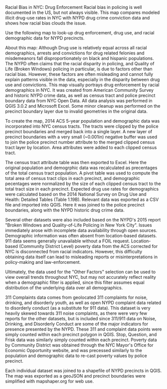 Racial Bias in NYC:
Drug Enforcement
Racial bias in policing is well documented in the US, but not always visible. This map compares modeled illicit drug-use rates in NYC with NYPD drug crime conviction data and shows how racial bias clouds the issue.

Use the following map to look-up drug enforcement, drug use, and racial demographic data for NYPD precincts.

About this map:
Although Drug use is relatively equal across all racial demographics, arrests and convictions for drug related felonies and misdemeanors fall disproportionately on black and hispanic populations. The NYPD often claims that the racial disparity in policing, and Quality of Life (Broken Windows) policing in particular, is due to factors other than racial bias. However, these factors are often misleading and cannot fully explain patterns visible in the data, especially in the disparity between drug use and convictions.
This map visually portrays drug enforcement by racial demographics in NYC. It was created from American Community Survey and historic NYPD crime data, as well as census tract and police precinct boundary data from NYC Open Data. All data analysis was performed in QGIS 3.0.2 and Microsoft Excel. Some minor cleanup was performed on the precinct boundary layer due to invalid geometries in the original data.

To create the map, 2014 ACS 5-year population and demographic data was incorporated into NYC census tracts. The tracts were clipped by the police precinct boundaries and merged back into a single layer. A new layer of precinct boundaries with a very small (~0.001in) negative buffer was used to join the police precinct number attribute to the merged clipped census tract layer by location. Area attributes were added to each clipped census tract.

The census tract attribute table was then exported to Excel. Here the original population and demogrphic data was recalculated as precentages of the total census tract population. A pivot table was used to compute the total area of census tract clips in each precinct, and demographic pecentages were normalized by the size of each clipped census tract to the total tract size in each precinct. Expected drug use rates for demographics were calculated based on the 2014 National Survey on Drug Use and Health: Detailed Tables (Table 1.19B). Relevant data was exported as a CSV file and imported into QGIS. Here it was joined to the police precinct boundaries, along with the NYPD historic drug crime data.

Several other datasets were also included based on the NYPD's 2015 report "Broken Windows and Quality-of-Life Policing in New York City". Issues immediately arose with incomplete data availability through open sources. Demographic information was often absent from location-based datasets. 911 data seems generally unavailable without a FOIL request. Location-based (Community District Level) poverty data from the ACS corrected for NYC is disconnected from racial indicators. However, this difficulty obtaining data itself can lead to misleading reports or misinterpretations in policy-making and law-enforcement.

Ultimately, the data used for the "Other Factors" selection can be used to view overall trends throughout NYC, but may not accurately reflect reality when a demographic filter is applied, since this filter assumes equal distribution of the underlying data over all demographics.

311 Complaints data comes from geolocated 311 complaints for noise, drinking, and disorderly youth, as well as open NYPD complaint data related to disorderly conduct (as a substitute for 911 data). This dataset is very heavily skewed towards 311 noise complaints, as there were very few reports for the other datasets, but is included since 311/911 data on Noise, Drinking, and Disorderly Conduct are some of the major indicators for presence presented by the NYPD. These 311 and complaint data points were simply counted within each precinct polygon in QGIS. Stop, Question, and Frisk data was similarly simply counted within each precinct. Poverty data by Community District was obtained through the NYC Mayor's Office for Economic Opportunity website, and was precessed similarly to the population and demographic data to re-cast poverty values by police precinct.

Each individual dataset was joined to a shapefile of NYPD precincts in QGIS. The map was exported as a geoJSON and precinct boundaries were simplified with mapshaper.org for web use.